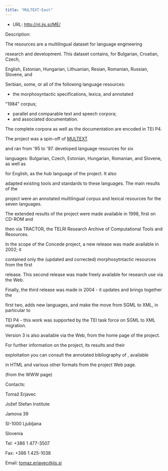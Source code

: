 ```yaml
---
title: "MULTEXT-East"
---
```









* URL: <http://nl.ijs.si/ME/>



Description:


The resources are a multilingual dataset for language engineering
 
 research and development. This dataset contains, for Bulgarian, Croatian, Czech,
 
 English, Estonian, Hungarian, Lithuanian, Resian, Romanian, Russian, Slovene, and
 
 Serbian, some, or all of the following language resources: 
 
 


* the morphosyntactic specifications, lexica, and annotated
 
 "1984" corpus;
* parallel and comparable text and speech corpora;
* and associated documentation.


 
 The complete corpora as well as the documentation are encoded in TEI P4.
 
 
 
 The project was a spin-off of [MULTEXT](/Activities/Projects/mu03.xml)
 
 and ran from '95 to '97. developed language resources for six
 
 languages: Bulgarian, Czech, Estonian, Hungarian, Romanian, and Slovene, as well as
 
 for English, as the 
 hub language of the project. It also
 
 adapted existing tools and standards to these languages. The main results of the
 
 project were an annotated multilingual corpus and lexical resources for the seven
 languages.


 The extended results of the project were made available in 1998, first on CD-ROM
 and
 
 then via TRACTOR, the TELRI Research Archive of Computational Tools and Resources.
 


In the scope of the Concede project, a new release was made available in 2002; it
 
 contained only the (updated and corrected) morphosytntactic resources from the first
 
 release. This second release was made freely available for research use via the Web.
 


 Finally, the third release was made in 2004 - it updates and brings together the
 
 first two, adds new languages, and make the move from SGML to XML, in particular to
 
 TEI P4 - this work was supported by the TEI task force on SGML to XML migration.
 
 Version 3 is also available via the Web, from the home page of the project.


For further information on the project, its results and their
 
 exploitation you can consult the annotated bibliography of , available
 
 in HTML and various other formats from the project Web page.


(from the WWW page)



Contacts:



Tomaž Erjavec


Jožef Stefan Institute


Jamova 39


SI-1000 Ljubljana


Slovenia


Tel: +386 1 477-3507


Fax: +386 1 425-1038


Email: [tomaz.erjavec@ijs.si](mailto:tomaz.erjavec@ijs.si)





